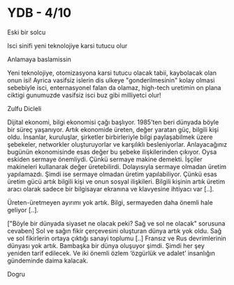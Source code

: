 # YDB - 4/10

Eski bir solcu

Isci sinifi yeni teknolojiye karsi tutucu olur

Anlamaya baslamissin

Yeni teknolojiye, otomizasyona karsi tutucu olacak tabii, kaybolacak olan onun isi! Ayrica vasifsiz islerin dis ulkeye "gonderilmesinin" kolay olmasi sebebiyle isci, enternasyonel falan da olamaz, high-tech uretimin on plana ciktigi gunumuzde vasifsiz isci buz gibi milliyetci olur!

Zulfu Dicleli

Dijital ekonomi, bilgi ekonomisi çağı başlıyor. 1985’ten beri dünyada böyle bir süreç yaşanıyor. Artık ekonomide üreten, değer yaratan güç, bilgili kişi oldu. İnsanlar, kuruluşlar, şirketler birbirleriyle bilgi paylaşabilmek üzere şebekeler, networkler oluşturuyorlar ve karşılıklı besleniyorlar. Anlayacağınız bugünün ekonomisinde esas değer bu şebeke ilişkilerinden çıkıyor. Oysa eskiden sermaye önemliydi. Çünkü sermaye makine demekti. İşçiler makineleri kullanarak değer üretebilirdi. Dolayısıyla sermaye olmadan üretim yapılamazdı. Şimdi ise sermaye olmadan üretim yapılabiliyor. Çünkü esas üretim gücü artık bilgili kişi ve onun sosyal ilişkileri. Bilgili kişinin artık üretim aracı olarak sadece bir bilgisayar ekranına ve klavyesine ihtiyacı var [..].

Üreten-üretmeyen ayırımı yok artık. Bilgi, sermayeden daha önemli hale geliyor [..].

["Böyle bir dünyada siyaset ne olacak peki? Sağ ve sol ne olacak" sorusuna cevaben] Sol ve sağın fikir çerçevesini oluşturan dünya artık yok oldu. Sağ ve sol fikirlerin ortaya çıktığı sanayi toplumu [..] Fransız ve Rus devrimlerinin dünyası yok artık. Bambaşka bir dünya oluşuyor şimdi. Şimdi her şey yeniden tarif edilecek. Ve iki önemli özlem ‘özgürlük ve adalet’ insanlığın gündeminde daima kalacak.

Dogru

